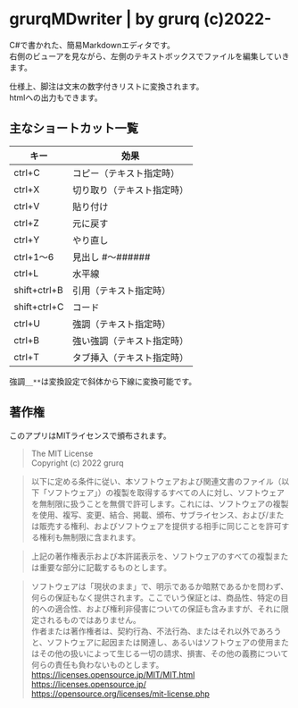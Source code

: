 ﻿# grurqMDwriter | by grurq (c)2022-
C#で書かれた、簡易Markdownエディタです。  
右側のビューアを見ながら、左側のテキストボックスでファイルを編集していきます。  

仕様上、脚注は文末の数字付きリストに変換されます。  
htmlへの出力もできます。  

## 主なショートカット一覧
|キー|効果|
|---|---|
|ctrl+C|コピー（テキスト指定時）|
|ctrl+X|切り取り（テキスト指定時）|
|ctrl+V|貼り付け|
|ctrl+Z|元に戻す|
|ctrl+Y|やり直し|
|ctrl+1～6|見出し #～######|
|ctrl+L|水平線|
|shift+ctrl+B|引用（テキスト指定時）|
|shift+ctrl+C|コード|
|ctrl+U|強調（テキスト指定時）|
|ctrl+B|強い強調（テキスト指定時）|
|ctrl+T|タブ挿入（テキスト指定時）|

強調`__**`は変換設定で斜体から下線に変換可能です。  

## 著作権  

このアプリはMITライセンスで頒布されます。  

> The MIT License  
> Copyright (c) 2022 grurq  

> 以下に定める条件に従い、本ソフトウェアおよび関連文書のファイル（以下「ソフトウェア」）の複製を取得するすべての人に対し、ソフトウェアを無制限に扱うことを無償で許可します。これには、ソフトウェアの複製を使用、複写、変更、結合、掲載、頒布、サブライセンス、および/または販売する権利、およびソフトウェアを提供する相手に同じことを許可する権利も無制限に含まれます。  

> 上記の著作権表示および本許諾表示を、ソフトウェアのすべての複製または重要な部分に記載するものとします。  

> ソフトウェアは「現状のまま」で、明示であるか暗黙であるかを問わず、何らの保証もなく提供されます。ここでいう保証とは、商品性、特定の目的への適合性、および権利非侵害についての保証も含みますが、それに限定されるものではありません。  
> 作者または著作権者は、契約行為、不法行為、またはそれ以外であろうと、ソフトウェアに起因または関連し、あるいはソフトウェアの使用またはその他の扱いによって生じる一切の請求、損害、その他の義務について何らの責任も負わないものとします。   
> <https://licenses.opensource.jp/MIT/MIT.html>  
> <https://licenses.opensource.jp/>  
> <https://opensource.org/licenses/mit-license.php>  
